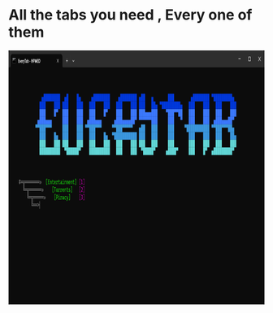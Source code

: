 # All the tabs you need , Every one of them
<div align="center">
  <img alt="Screenshot" height="500px" src="assets/Screenshot 2024-09-26 060913.png">
</div>
